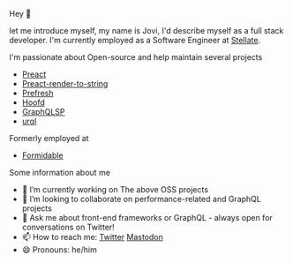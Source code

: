 Hey 👋

let me introduce myself, my name is Jovi, I'd describe myself as a full stack developer.
I'm currently employed as a Software Engineer at [Stellate](https://stellate.co).

I'm passionate about Open-source and help maintain several projects

- [Preact](https://github.com/preactjs/preact)
- [Preact-render-to-string](https://github.com/preactjs/preact-render-to-string)
- [Prefresh](https://github.com/preactjs/prefresh)
- [Hoofd](https://github.com/0no-co/hoofd)
- [GraphQLSP](https://github.com/0no-co/graphqlsp)
- [urql](https://github.com/urql-graphql/urql)

Formerly employed at

- [Formidable](https://formidable.com/)

Some information about me

- 🔭 I’m currently working on The above OSS projects
- 👯 I’m looking to collaborate on performance-related and GraphQL projects
- 💬 Ask me about front-end frameworks or GraphQL - always open for conversations on Twitter!
- 📫 How to reach me: [Twitter](https://twitter.com/JoviDeC) <a rel="me" href="https://fosstodon.org/@jovi">Mastodon</a>
- 😄 Pronouns: he/him
